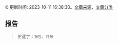 :alarm_clock: 更新时间: 2023-10-11 16:38:30。[文章来源](/README.md)、[文章分类](/TAGS.md)

## 报告


> 关键字：`报告`、`月报`



